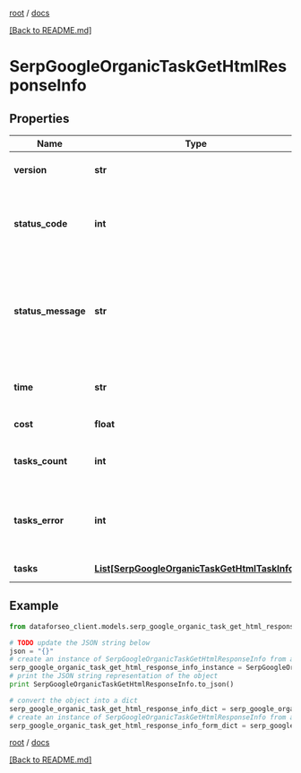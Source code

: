[root](./../ "root") / [docs](./ "docs")

[[Back to README.md]](./../README.md "[Back to README.md]")

# SerpGoogleOrganicTaskGetHtmlResponseInfo

## Properties

Name | Type | Description | Notes
------------ | ------------- | ------------- | -------------
**version** | **str** | the current version of the API | [optional]
**status_code** | **int** | general status code you can find the full list of the response codes here | [optional]
**status_message** | **str** | general informational message you can find the full list of general informational messages here | [optional]
**time** | **str** | total execution time, seconds | [optional]
**cost** | **float** | total tasks cost, USD | [optional]
**tasks_count** | **int** | the number of tasks in the tasks array | [optional]
**tasks_error** | **int** | the number of tasks in the tasks array returned with an error | [optional]
**tasks** | [**List[SerpGoogleOrganicTaskGetHtmlTaskInfo]**](SerpGoogleOrganicTaskGetHtmlTaskInfo.md) | array of tasks | [optional]

## Example

```python
from dataforseo_client.models.serp_google_organic_task_get_html_response_info import SerpGoogleOrganicTaskGetHtmlResponseInfo

# TODO update the JSON string below
json = "{}"
# create an instance of SerpGoogleOrganicTaskGetHtmlResponseInfo from a JSON string
serp_google_organic_task_get_html_response_info_instance = SerpGoogleOrganicTaskGetHtmlResponseInfo.from_json(json)
# print the JSON string representation of the object
print SerpGoogleOrganicTaskGetHtmlResponseInfo.to_json()

# convert the object into a dict
serp_google_organic_task_get_html_response_info_dict = serp_google_organic_task_get_html_response_info_instance.to_dict()
# create an instance of SerpGoogleOrganicTaskGetHtmlResponseInfo from a dict
serp_google_organic_task_get_html_response_info_form_dict = serp_google_organic_task_get_html_response_info.from_dict(serp_google_organic_task_get_html_response_info_dict)
```

  

[root](./../ "root") / [docs](./ "docs")

[[Back to README.md]](./../README.md "[Back to README.md]")